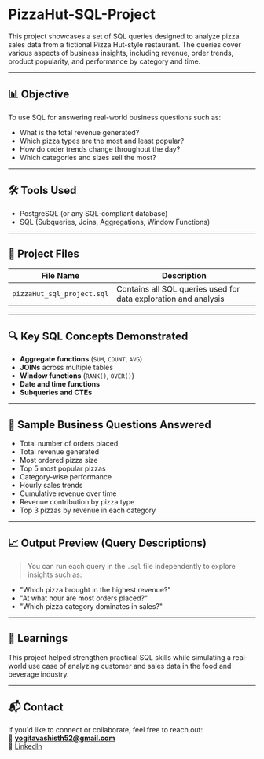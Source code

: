 # PizzaHut-SQL-Project
This project showcases a set of SQL queries designed to analyze pizza sales data from a fictional Pizza Hut-style restaurant. The queries cover various aspects of business insights, including revenue, order trends, product popularity, and performance by category and time.

---

## 📊 Objective

To use SQL for answering real-world business questions such as:
- What is the total revenue generated?
- Which pizza types are the most and least popular?
- How do order trends change throughout the day?
- Which categories and sizes sell the most?

---

## 🛠️ Tools Used

- PostgreSQL (or any SQL-compliant database)
- SQL (Subqueries, Joins, Aggregations, Window Functions)

---

## 📁 Project Files

| File Name | Description |
|-----------|-------------|
| `pizzaHut_sql_project.sql` | Contains all SQL queries used for data exploration and analysis |

---

## 🔍 Key SQL Concepts Demonstrated

- **Aggregate functions** (`SUM`, `COUNT`, `AVG`)
- **JOINs** across multiple tables
- **Window functions** (`RANK()`, `OVER()`)
- **Date and time functions**
- **Subqueries and CTEs**

---

## 📌 Sample Business Questions Answered

- Total number of orders placed
- Total revenue generated
- Most ordered pizza size
- Top 5 most popular pizzas
- Category-wise performance
- Hourly sales trends
- Cumulative revenue over time
- Revenue contribution by pizza type
- Top 3 pizzas by revenue in each category

---

## 📈 Output Preview (Query Descriptions)

> You can run each query in the `.sql` file independently to explore insights such as:
- "Which pizza brought in the highest revenue?"
- "At what hour are most orders placed?"
- "Which pizza category dominates in sales?"

---

## 🧠 Learnings

This project helped strengthen practical SQL skills while simulating a real-world use case of analyzing customer and sales data in the food and beverage industry.

---

## 📬 Contact

If you'd like to connect or collaborate, feel free to reach out:  
📧 **yogitavashisth52@gmail.com**  
🔗 [LinkedIn](https://www.linkedin.com/in/yogita-vashisth-8b9ab4309)

